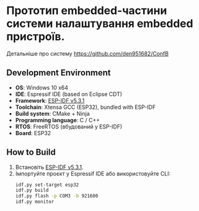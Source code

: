 Прототип embedded-частини системи налаштування embedded пристроїв.
====================

Детальніше про систему https://github.com/den951682/ConfB

## Development Environment

- **OS**: Windows 10 x64
- **IDE**: Espressif IDE (based on Eclipse CDT)
- **Framework**: [ESP-IDF v5.3.1](https://github.com/espressif/esp-idf)
- **Toolchain**: Xtensa GCC (ESP32), bundled with ESP-IDF
- **Build system**: CMake + Ninja
- **Programming language**: C / C++
- **RTOS**: FreeRTOS (вбудований у ESP-IDF)
- **Board**: ESP32

## How to Build

1. Встановіть [ESP-IDF v5.3.1](https://docs.espressif.com/projects/esp-idf/en/stable/esp32/get-started/index.html#installation).
2. Імпортуйте проєкт у Espressif IDE або використовуйте CLI:
   ```bash
   idf.py set-target esp32
   idf.py build
   idf.py flash -p COM3 -b 921600
   idf.py monitor
